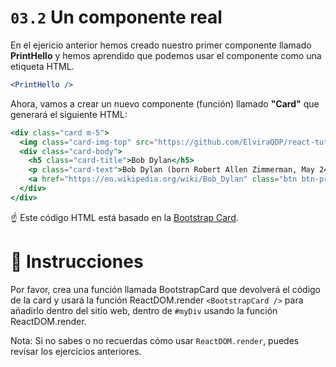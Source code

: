 # `03.2` Un componente real

En el ejericio anterior hemos creado nuestro primer componente llamado **PrintHello** y hemos aprendido que podemos usar el componente como una etiqueta HTML.
```jsx
<PrintHello />
```

Ahora, vamos a crear un nuevo componente (función) llamado **"Card"** que generará el siguiente HTML:

```jsx
<div class="card m-5">
  <img class="card-img-top" src="https://github.com/ElviraQDP/react-tutorial-exercises/blob/master/.learn/assets/Dylan.png-/resize/300x/" alt="Card image cap" />
  <div class="card-body">
    <h5 class="card-title">Bob Dylan</h5>
    <p class="card-text">Bob Dylan (born Robert Allen Zimmerman, May 24, 1941) is an American singer/songwriter, author, and artist who has been an influential figure in popular music and culture for more than five decades.</p>
    <a href="https://en.wikipedia.org/wiki/Bob_Dylan" class="btn btn-primary">Go to wikipedia</a>
  </div>
</div>
```

:point_up: Este código HTML está basado en la [Bootstrap Card](https://getbootstrap.com/docs/4.0/components/card/).

# :speech_balloon: Instrucciones

Por favor, crea una función llamada BootstrapCard que devolverá el código de la card y usará la función ReactDOM.render `<BootstrapCard />` para añadirlo dentro del sitio web, dentro de `#myDiv` usando la función ReactDOM.render.

Nota: Si no sabes o no recuerdas cómo usar `ReactDOM.render`, puedes revisar los ejercicios anteriores.
